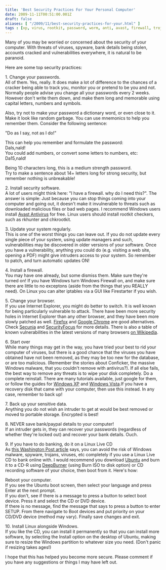 ```yaml
---
title: 'Best Security Practices For Your Personal Computer'
date: 2009-11-11T00:51:00.001Z
draft: false
aliases: [ "/2009/11/best-security-practices-for-your.html" ]
tags : [xp, virus, rootkit, password, worm, anti, avast, firewall, trojan, vista, windows, linux, live]
---
```


Many of you may be worried or concerned about the security of your computer. With threats of viruses, spyware, bank details being stolen, accounts cracked and vulnerabilities everywhere, it is natural to be paranoid.  
  
Here are some top security practices:  
  
1\. Change your passwords.  
All of them. Yes, really. It does make a lot of difference to the chances of a cracker being able to track you, monitor you or pretend to be you and not. Normally people advise you change all your passwords every 2 weeks. However don't write them down, and make them long and memorable using capital letters, numbers and symbols.  
  
Also, try not to make your password a dictionary word, or even close to it. Make it look like random garbage. You can use mnemonics to help you remember them. Consider the following sentence:  
  
"Do as I say, not as I do!"  
  
This can help you remember and formulate the password:  
DaIs,naId!  
You could add numbers, or convert some letters to numbers, etc:  
Da15,naId!  
  
Being 10 characters long, this is a medium strength password.  
Try to make a sentence about 14+ letters long for strong security, but remember nothing is unbreakable!  
  
2\. Install security software.  
A lot of users might think here: "I have a firewall. why do I need this?". The answer is simple: Just because you can stop things coming into your computer and going out, it doesn't make it invulnerable to threats such as downloaded malicious files or bad web pages. I recommend Windows users install [Avast Antivirus](http://www.avast.com/eng/download-avast-home.html) for free. Linux users should install rootkit checkers, such as rkhunter and chkrootkit.  
  
3\. Update your system regularly.  
This is one of the worst things you can leave out. If you do not update every single piece of your system, using update managers and such, vulnerabilities may be discovered in older versions of your software. Once you have a vulnerability, anything you could do (e.g. visiting a web site, opening a PDF) might give intruders access to your system. So remember to patch, and turn automatic updates ON!  
  
4\. Install a firewall.  
You may have one already, but some dismiss them. Make sure they're turned on! If you have Windows turn Windows Firewall on, and make sure there are little to no exceptons (aside from the things that you REALLY need). On Linux you can alter iptables via a GUI like Firestarter if you wish.  
  
5\. Change your browser.  
If you use Internet Explorer, you might do better to switch. It is well known for being particularly vulnerable to attack. There have been more security holes in Internet Explorer than any other browser, and they have been more slowly patched as well. [Firefox](http://www.getfirefox.com) and [Google Chrome](http://www.google.com/chrome) are good alternatives. Check [Secunia](http://secunia.com/advisories/) and [SecurityFocus](http://www.securityfocus.com/vulnerabilities) for more details. There is also a table of known vulnerabilities in the latest versions of many browsers [on Wikipedia](http://en.wikipedia.org/wiki/Comparison_of_web_browsers#Vulnerabilities).  
  
6\. Start over  
While many things may get in the way, you have tried your best to rid your computer of viruses, but there is a good chance that the viruses you have obtained have not been removed, as they may be too new for the database, or are too malicious. (Remember the stories about Conficker, the massive Windows malware, that you couldn't remove with antivirus?). If all else fails, the best way to remove any threats is to wipe your disk completely. Do a complete reinstall. There are many tutorials available, just google for them, or follow the guides for [Windows XP](http://www.pcworld.com/article/129977/how_to_reinstall_windows_xp.html) and [Windows Vista](http://windows.microsoft.com/en-US/windows-vista/Installing-and-reinstalling-Windows).If you have a recovery disk that came with your computer, then use this instead. In any case, remember to back up!  
  
7\. Back up your sensitive data.  
Anything you do not wish an intruder to get at would be best removed or moved to portable storage. Encrypted is best!  
  
8\. NEVER save bank/paypal details to your computer!  
If an intruder gets in, they can recover your passwords (regardless of whether they're locked out) and recover your bank details. Ouch.  
  
9\. If you have to do banking, do it on a Linux Live CD  
As [this Washington Post article](http://voices.washingtonpost.com/securityfix/2009/10/avoid_windows_malware_bank_on.html) says, you can avoid the risk of Windows malware, spyware, trojans, viruses, etc completely if you use a Linux Live CD to bank online with. I would recommend you download [Ubuntu](http://www.ubuntu.com) and burn it to a CD-R using [DeepBurner](http://www.deepburner.com) (using Burn ISO to disk option) or CD recording software of your choice, then boot from it. Here's how:  
  
Reboot your computer.  
If you see the Ubuntu boot screen, then select your language and press Enter at the next prompt.  
If you don't, see if there is a message to press a button to select boot device. Press it and select the CD or DVD device.  
If there is no message, find the message that says to press a button to enter SETUP. From there navigate to Boot devices and put priority on your CD/DVD device (method may vary). Finally save changes and exit.  
  
10\. Install Linux alongside Windows.  
If you like the CD, you can install it permanently so that you can install more software, by selecting the Install option on the desktop of Ubuntu, making sure to resize the Windows partition to whatever size you need. (Don't panic if resizing takes ages!)  
  
  
I hope that this has helped you become more secure. Please comment if you have any suggestions or things I may have left out.